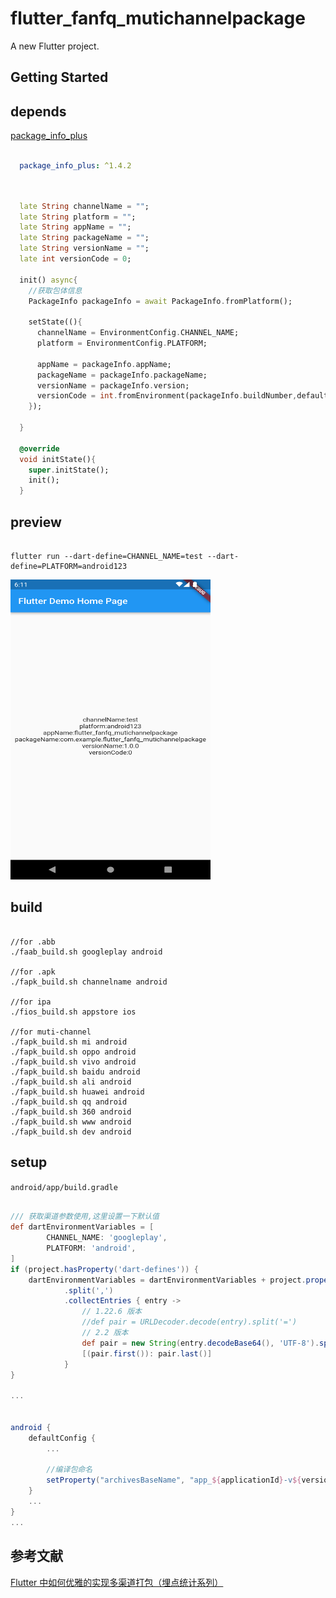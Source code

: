# flutter_fanfq_mutichannelpackage

A new Flutter project.

## Getting Started

## depends

[package_info_plus](https://pub.dev/packages/package_info_plus)

```yaml

  package_info_plus: ^1.4.2
  
```

```dart

  late String channelName = "";
  late String platform = "";
  late String appName = "";
  late String packageName = "";
  late String versionName = "";
  late int versionCode = 0;

  init() async{
    //获取包体信息
    PackageInfo packageInfo = await PackageInfo.fromPlatform();

    setState((){
      channelName = EnvironmentConfig.CHANNEL_NAME;
      platform = EnvironmentConfig.PLATFORM;

      appName = packageInfo.appName;
      packageName = packageInfo.packageName;
      versionName = packageInfo.version;
      versionCode = int.fromEnvironment(packageInfo.buildNumber,defaultValue: 0);
    });

  }

  @override
  void initState(){
    super.initState();
    init();
  }

```

## preview

```shell

flutter run --dart-define=CHANNEL_NAME=test --dart-define=PLATFORM=android123

```

<img src="images/preview.png" width="320" height="480" alt="图片描述文字"/>


## build

```shell

//for .abb
./faab_build.sh googleplay android

//for .apk
./fapk_build.sh channelname android

//for ipa
./fios_build.sh appstore ios

//for muti-channel
./fapk_build.sh mi android
./fapk_build.sh oppo android
./fapk_build.sh vivo android
./fapk_build.sh baidu android
./fapk_build.sh ali android
./fapk_build.sh huawei android
./fapk_build.sh qq android
./fapk_build.sh 360 android
./fapk_build.sh www android
./fapk_build.sh dev android

```


## setup

`android/app/build.gradle`

```groovy

/// 获取渠道参数使用,这里设置一下默认值
def dartEnvironmentVariables = [
        CHANNEL_NAME: 'googleplay',
        PLATFORM: 'android',
]
if (project.hasProperty('dart-defines')) {
    dartEnvironmentVariables = dartEnvironmentVariables + project.property('dart-defines')
            .split(',')
            .collectEntries { entry ->
                // 1.22.6 版本
                //def pair = URLDecoder.decode(entry).split('=')
                // 2.2 版本
                def pair = new String(entry.decodeBase64(), 'UTF-8').split('=')
                [(pair.first()): pair.last()]
            }
}

...


android {
    defaultConfig {
        ...

        //编译包命名
        setProperty("archivesBaseName", "app_${applicationId}-v${versionName}(${versionCode})-${dartEnvironmentVariables.CHANNEL_NAME}")
    }
    ...
}
...

```


## 参考文献

[Flutter 中如何优雅的实现多渠道打包（埋点统计系列）](https://juejin.cn/post/6949901619689586719)
